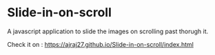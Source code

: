 # Slide-in-on-scroll
A javascript application to slide the images on scrolling past thorugh it.

Check it on : https://ajraj27.github.io/Slide-in-on-scroll/index.html
